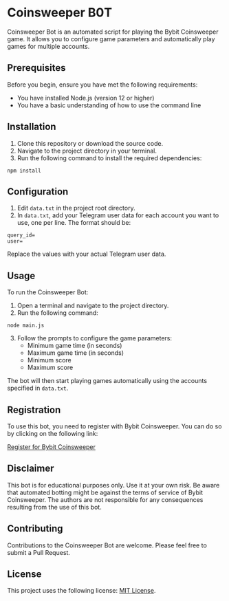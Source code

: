 # Coinsweeper B0T

Coinsweeper Bot is an automated script for playing the Bybit Coinsweeper game. It allows you to configure game parameters and automatically play games for multiple accounts.

## Prerequisites

Before you begin, ensure you have met the following requirements:

- You have installed Node.js (version 12 or higher)
- You have a basic understanding of how to use the command line

## Installation

1. Clone this repository or download the source code.
2. Navigate to the project directory in your terminal.
3. Run the following command to install the required dependencies:

```
npm install
```

## Configuration

1. Edit `data.txt` in the project root directory.
2. In `data.txt`, add your Telegram user data for each account you want to use, one per line. The format should be:

```
query_id=
user=
```

Replace the values with your actual Telegram user data.

## Usage

To run the Coinsweeper Bot:

1. Open a terminal and navigate to the project directory.
2. Run the following command:

```
node main.js
```

3. Follow the prompts to configure the game parameters:
   - Minimum game time (in seconds)
   - Maximum game time (in seconds)
   - Minimum score
   - Maximum score

The bot will then start playing games automatically using the accounts specified in `data.txt`.

## Registration

To use this bot, you need to register with Bybit Coinsweeper. You can do so by clicking on the following link:

[Register for Bybit Coinsweeper](https://t.me/BybitCoinsweeper_Bot?start=referredBy=6944804952)

## Disclaimer

This bot is for educational purposes only. Use it at your own risk. Be aware that automated botting might be against the terms of service of Bybit Coinsweeper. The authors are not responsible for any consequences resulting from the use of this bot.

## Contributing

Contributions to the Coinsweeper Bot are welcome. Please feel free to submit a Pull Request.

## License

This project uses the following license: [MIT License](https://opensource.org/licenses/MIT).
